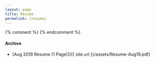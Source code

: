 ```yaml
---
layout: page
title: Resume
permalink: /resume/
---
```

{% comment %}
{% endcomment %}

#### Archive ####

* [Aug 2019 Resume (1 Page)]({{ site.url }}/assets/Resume-Aug19.pdf)

<object data="/assets/Resume-Aug19.pdf" width="1000" height="1000" type='application/pdf'/> </object>

